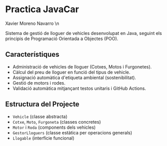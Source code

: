 # Practica JavaCar
Xavier Moreno Navarro \n

Sistema de gestió de lloguer de vehicles desenvolupat en Java, seguint els principis de Programació Orientada a Objectes (POO).

## Característiques

- Administració de vehicles de lloguer (Cotxes, Motos i Furgonetes).
- Càlcul del preu de lloguer en funció del tipus de vehicle.
- Assignació automàtica d'etiqueta ambiental (sostenibilitat).
- Gestió de motors i rodes.
- Validació automàtica mitjançant testos unitaris i GitHub Actions.

## Estructura del Projecte

- `Vehicle` (classe abstracta)
- `Cotxe`, `Moto`, `Furgoneta` (classes concretes)
- `Motor` i `Roda` (components dels vehicles)
- `GestorLloguers` (classe estàtica per operacions generals)
- `Llogable` (interfície funcional)
